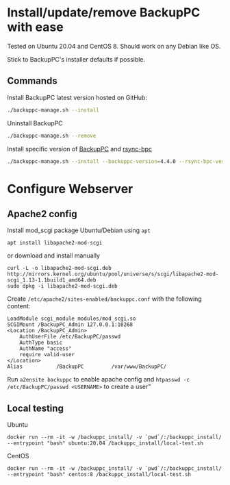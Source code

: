 # Install/update/remove BackupPC with ease

Tested on Ubuntu 20.04 and CentOS 8. Should work on any Debian like OS.

Stick to BackupPC's installer defaults if possible.

## Commands

Install BackupPC latest version hosted on GitHub:

```bash
./backuppc-manage.sh --install
```

Uninstall BackupPC

```bash
./backuppc-manage.sh --remove
```

Install specific version of [BackupPC](https://github.com/backuppc/backuppc/releases) and [rsync-bpc](https://github.com/backuppc/rsync-bpc/releases)

```bash
./backuppc-manage.sh --install --backuppc-version=4.4.0 --rsync-bpc-version=3.1.3.0
```

# Configure Webserver

## Apache2 config

Install mod_scgi package Ubuntu/Debian using `apt`
```
apt install libapache2-mod-scgi
```

or download and install manually

```
curl -L -o libapache2-mod-scgi.deb http://mirrors.kernel.org/ubuntu/pool/universe/s/scgi/libapache2-mod-scgi_1.13-1.1build1_amd64.deb
sudo dpkg -i libapache2-mod-scgi.deb
```

Create `/etc/apache2/sites-enabled/backuppc.conf` with the following content:

```
LoadModule scgi_module modules/mod_scgi.so
SCGIMount /BackupPC_Admin 127.0.0.1:10268
<Location /BackupPC_Admin>
    AuthUserFile /etc/BackupPC/passwd
    AuthType basic
    AuthName "access"
    require valid-user
</Location>
Alias           /BackupPC         /var/www/BackupPC/
```
	
Run `a2ensite backuppc` to enable apache config and `htpasswd -c /etc/BackupPC/passwd <USERNAME>` to create a user"

## Local testing

Ubuntu

```
docker run --rm -it -w /backuppc_install/ -v `pwd`/:/backuppc_install/ --entrypoint "bash" ubuntu:20.04 /backuppc_install/local-test.sh
```

CentOS

```
docker run --rm -it -w /backuppc_install/ -v `pwd`/:/backuppc_install/ --entrypoint "bash" centos:8 /backuppc_install/local-test.sh
```
